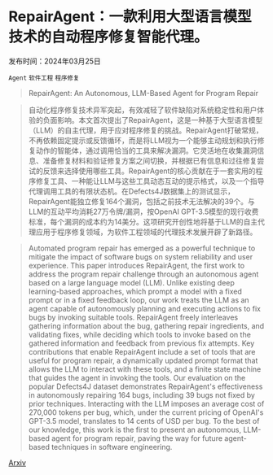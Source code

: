 # RepairAgent：一款利用大型语言模型技术的自动程序修复智能代理。

发布时间：2024年03月25日

`Agent` `软件工程` `程序修复`

> RepairAgent: An Autonomous, LLM-Based Agent for Program Repair

> 自动化程序修复技术异军突起，有效减轻了软件缺陷对系统稳定性和用户体验的负面影响。本文首次提出了RepairAgent，这是一种基于大型语言模型（LLM）的自主代理，用于应对程序修复的挑战。RepairAgent打破常规，不再依赖固定提示或反馈循环，而是将LLM视为一个能够主动规划和执行修复动作的智能体，通过调用恰当的工具来解决漏洞。它灵活地在收集漏洞信息、准备修复材料和验证修复方案之间切换，并根据已有信息和过往修复尝试的反馈来选择使用哪些工具。RepairAgent的核心贡献在于一套实用的程序修复工具、一种能让LLM与这些工具动态互动的提示格式，以及一个指导代理调用工具的有限状态机。在Defects4J数据集上的测试显示，RepairAgent能独立修复164个漏洞，包括之前技术无法解决的39个。与LLM的互动平均消耗27万令牌/漏洞，按OpenAI GPT-3.5模型的现行收费标准，每个漏洞的成本约为14美分。这项研究开创性地将基于LLM的自主代理应用于程序修复领域，为软件工程领域的代理技术发展开辟了新路径。

> Automated program repair has emerged as a powerful technique to mitigate the impact of software bugs on system reliability and user experience. This paper introduces RepairAgent, the first work to address the program repair challenge through an autonomous agent based on a large language model (LLM). Unlike existing deep learning-based approaches, which prompt a model with a fixed prompt or in a fixed feedback loop, our work treats the LLM as an agent capable of autonomously planning and executing actions to fix bugs by invoking suitable tools. RepairAgent freely interleaves gathering information about the bug, gathering repair ingredients, and validating fixes, while deciding which tools to invoke based on the gathered information and feedback from previous fix attempts. Key contributions that enable RepairAgent include a set of tools that are useful for program repair, a dynamically updated prompt format that allows the LLM to interact with these tools, and a finite state machine that guides the agent in invoking the tools. Our evaluation on the popular Defects4J dataset demonstrates RepairAgent's effectiveness in autonomously repairing 164 bugs, including 39 bugs not fixed by prior techniques. Interacting with the LLM imposes an average cost of 270,000 tokens per bug, which, under the current pricing of OpenAI's GPT-3.5 model, translates to 14 cents of USD per bug. To the best of our knowledge, this work is the first to present an autonomous, LLM-based agent for program repair, paving the way for future agent-based techniques in software engineering.

[Arxiv](https://arxiv.org/abs/2403.17134)